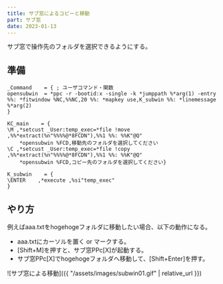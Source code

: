 ```yaml
---
title: サブ窓によるコピーと移動
part: サブ窓
date: 2023-01-13
---
```


サブ窓で操作先のフォルダを選択できるようにする。

## 準備

```text
_Command	= {	; ユーザコマンド・関数
opensubwin	= *ppc -r -bootid:x -single -k *jumppath %*arg(1) -entry %%: *fitwindow %NC,%%NC,20 %%: *mapkey use,K_subwin %%: *linemessage %*arg(2)
}

KC_main    = {
\M ,*setcust _User:temp_exec=*file !move ,%%*extract(%n"%%%%@*8FCDN"),%%1 %%: %%K"@Q"
	*opensubwin %FCD,移動先のフォルダを選択してください
\C ,*setcust _User:temp_exec=*file !copy ,%%*extract(%n"%%%%@*8FCDN"),%%1 %%: %%K"@Q"
	*opensubwin %FCD,コピー先のフォルダを選択してください}

K_subwin	= {
\ENTER    ,*execute ,%si"temp_exec"
}
```

## やり方

例えばaaa.txtをhogehogeフォルダに移動したい場合、以下の動作になる。


- aaa.txtにカーソルを置く or マークする。
- [Shift+M]を押すと、サブ窓PPc[X]が起動する。
- サブ窓PPc[X]でhogehogeフォルダへ移動して、[Shift+Enter]を押す。

![サブ窓による移動]({{ "/assets/images/subwin01.gif" | relative_url }})
